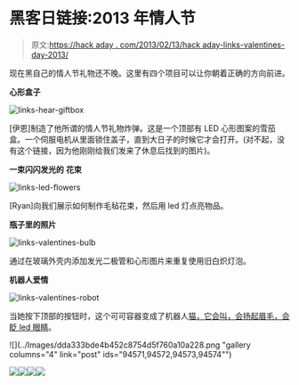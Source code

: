 # 黑客日链接:2013 年情人节

> 原文:[https://hack aday . com/2013/02/13/hack aday-links-valentines-day-2013/](https://hackaday.com/2013/02/13/hackaday-links-valentines-day-2013/)

现在黑自己的情人节礼物还不晚。这里有四个项目可以让你朝着正确的方向前进。

**心形盒子**

![links-hear-giftbox](../Images/603fa96a363227be05333eff74b569cb.png)

[伊恩]制造了他所谓的情人节礼物炸弹。这是一个顶部有 LED 心形图案的雪茄盒。一个伺服电机从里面锁住盖子，直到大日子的时候它才会打开。(对不起，没有这个链接，因为他刚刚给我们发来了休息后找到的图片)。

**一束闪闪发光的** **花束**

![links-led-flowers](../Images/8fc1dc41965f1617d877caf7ba2499c7.png)

[Ryan]向我们展示如何制作毛毡花束，然后用 led 灯点亮物品。

**瓶子里的照片**

![links-valentines-bulb](../Images/6d4b8edbd1f022ff5df208f71408458a.png)

通过在玻璃外壳内添加发光二极管和心形图片来重复使用旧白炽灯泡。

**机器人爱情**

![links-valentines-robot](../Images/8ff06e73eee6d24c12eb4758e5f3cec9.png)

当她按下顶部的按钮时，这个可可容器变成了机器人[猫，它会叫，会扬起眉毛，会眨 led 眼睛](http://www.cascologix.com/1/post/2013/02/valentines-day-robot.html)。

![](../Images/dda333bde4b452c8754d5f760a10a228.png "gallery columns="4" link="post" ids="94571,94572,94573,94574"")

[![](../Images/dc709c506d63d3245b4b3df0a3e5ddea.png)](https://hackaday.com/2013/02/13/hackaday-links-valentines-day-2013/2013-02-05-13-18-07/)[![](../Images/78df2d12e5502c35941ca1cc66c08b12.png)](https://hackaday.com/2013/02/13/hackaday-links-valentines-day-2013/2013-02-05-18-08-07/)[![](../Images/c3b4054de53b1910c6a9d67e65a70cd2.png)](https://hackaday.com/2013/02/13/hackaday-links-valentines-day-2013/2013-02-05-19-18-18/)[![](../Images/62f411eea4959c9506c9078c480e1c16.png)](https://hackaday.com/2013/02/13/hackaday-links-valentines-day-2013/2013-02-07-21-59-56/)